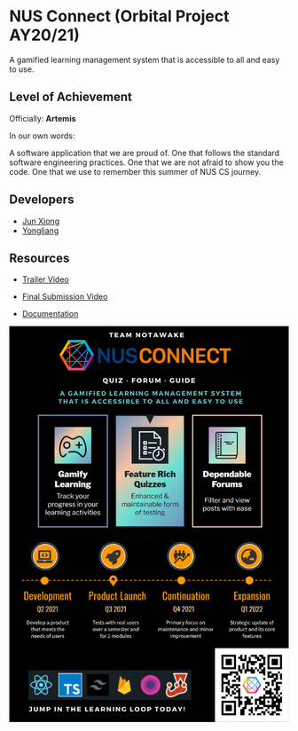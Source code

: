 # NUS Connect (Orbital Project AY20/21)
A gamified learning management system that is accessible to all and easy to use.

## Level of Achievement
Officially: **Artemis**

In our own words:

A software application that we are proud of. One that follows the standard software engineering practices. One that we are not afraid to show you the code. One that we use to remember this summer of NUS CS journey.

## Developers
- [Jun Xiong](https://github.com/ong6)
- [Yongliang](https://github.com/tlylt)
## Resources

- [Trailer Video](https://youtu.be/5p1V0kUZNzQ)

- [Final Submission Video](https://www.youtube.com/watch?v=lYMwwFo2hoU)

- [Documentation](https://notawakestudio.github.io/NUSConnect-Docs/)


![poster](https://github.com/notawakestudio/NUSConnect/blob/main/public/2653.png?raw=true)

